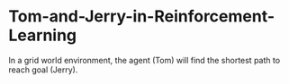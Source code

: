 # Tom-and-Jerry-in-Reinforcement-Learning
In a grid world environment, the agent (Tom) will find the shortest path to reach goal (Jerry).
